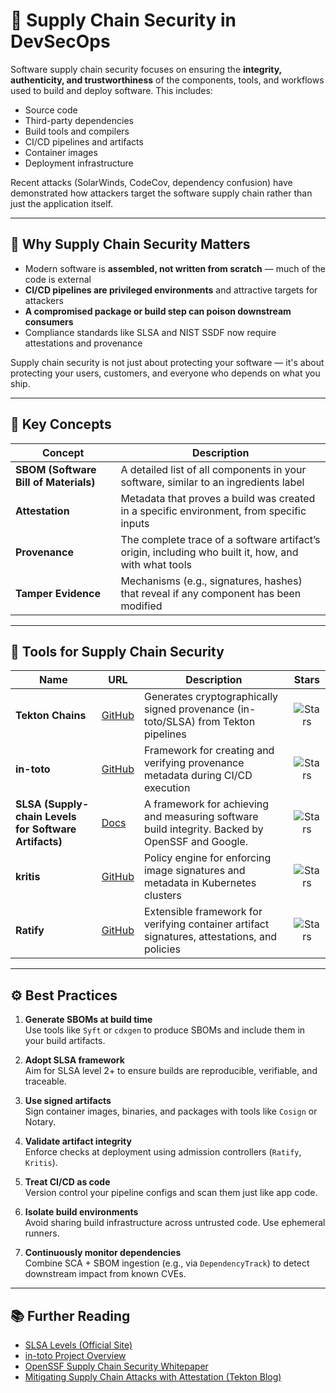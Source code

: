 # 🔗 Supply Chain Security in DevSecOps

Software supply chain security focuses on ensuring the **integrity, authenticity, and trustworthiness** of the components, tools, and workflows used to build and deploy software. This includes:

- Source code
- Third-party dependencies
- Build tools and compilers
- CI/CD pipelines and artifacts
- Container images
- Deployment infrastructure

Recent attacks (SolarWinds, CodeCov, dependency confusion) have demonstrated how attackers target the software supply chain rather than just the application itself.

---

## 🎯 Why Supply Chain Security Matters

- Modern software is **assembled, not written from scratch** — much of the code is external
- **CI/CD pipelines are privileged environments** and attractive targets for attackers
- **A compromised package or build step can poison downstream consumers**
- Compliance standards like SLSA and NIST SSDF now require attestations and provenance

Supply chain security is not just about protecting your software — it's about protecting your users, customers, and everyone who depends on what you ship.

---

## 🔐 Key Concepts

| Concept | Description |
|--------|-------------|
| **SBOM (Software Bill of Materials)** | A detailed list of all components in your software, similar to an ingredients label |
| **Attestation** | Metadata that proves a build was created in a specific environment, from specific inputs |
| **Provenance** | The complete trace of a software artifact’s origin, including who built it, how, and with what tools |
| **Tamper Evidence** | Mechanisms (e.g., signatures, hashes) that reveal if any component has been modified |

---

## 🧰 Tools for Supply Chain Security

| Name | URL | Description | Stars |
|------|-----|-------------|:-----:|
| **Tekton Chains** | [GitHub](https://github.com/tektoncd/chains) | Generates cryptographically signed provenance (in-toto/SLSA) from Tekton pipelines | ![Stars](https://img.shields.io/github/stars/tektoncd/chains?style=for-the-badge) |
| **in-toto** | [GitHub](https://github.com/in-toto/attestation/tree/v0.1.0/spec) | Framework for creating and verifying provenance metadata during CI/CD execution | ![Stars](https://img.shields.io/github/stars/in-toto/attestation?style=for-the-badge) |
| **SLSA (Supply-chain Levels for Software Artifacts)** | [Docs](https://slsa.dev/spec/v1.0/) | A framework for achieving and measuring software build integrity. Backed by OpenSSF and Google. | ![Stars](https://img.shields.io/github/stars/slsa-framework/slsa?style=for-the-badge) |
| **kritis** | [GitHub](https://github.com/grafeas/kritis) | Policy engine for enforcing image signatures and metadata in Kubernetes clusters | ![Stars](https://img.shields.io/github/stars/grafeas/kritis?style=for-the-badge) |
| **Ratify** | [GitHub](https://github.com/deislabs/ratify) | Extensible framework for verifying container artifact signatures, attestations, and policies | ![Stars](https://img.shields.io/github/stars/deislabs/ratify?style=for-the-badge) |

---

## ⚙️ Best Practices

1. **Generate SBOMs at build time**  
   Use tools like `Syft` or `cdxgen` to produce SBOMs and include them in your build artifacts.

2. **Adopt SLSA framework**  
   Aim for SLSA level 2+ to ensure builds are reproducible, verifiable, and traceable.

3. **Use signed artifacts**  
   Sign container images, binaries, and packages with tools like `Cosign` or Notary.

4. **Validate artifact integrity**  
   Enforce checks at deployment using admission controllers (`Ratify`, `Kritis`).

5. **Treat CI/CD as code**  
   Version control your pipeline configs and scan them just like app code.

6. **Isolate build environments**  
   Avoid sharing build infrastructure across untrusted code. Use ephemeral runners.

7. **Continuously monitor dependencies**  
   Combine SCA + SBOM ingestion (e.g., via `DependencyTrack`) to detect downstream impact from known CVEs.

---

## 📚 Further Reading

- [SLSA Levels (Official Site)](https://slsa.dev/spec/v1.0/)
- [in-toto Project Overview](https://in-toto.io/)
- [OpenSSF Supply Chain Security Whitepaper](https://openssf.org/blog/2023/05/31/openssf-supply-chain-integrity-working-group-provides-security-guidance-practical-frameworks-and-tools/)
- [Mitigating Supply Chain Attacks with Attestation (Tekton Blog)](https://www.ozone.one/supply-chain-security-with-tekton-chains)
